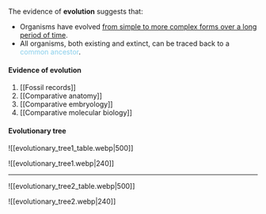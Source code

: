 The evidence of **evolution** suggests that:
- Organisms have evolved <u>from simple to more complex forms over a long period of time</u>.
- All organisms, both existing and extinct, can be traced back to a <span style="color: skyblue">common ancestor</span>.

#### Evidence of evolution
1. [[Fossil records]]
2. [[Comparative anatomy]]
3. [[Comparative embryology]]
4. [[Comparative molecular biology]]

#### Evolutionary tree
![[evolutionary_tree1_table.webp|500]]

![[evolutionary_tree1.webp|240]]

---
![[evolutionary_tree2_table.webp|500]]

![[evolutionary_tree2.webp|240]]
